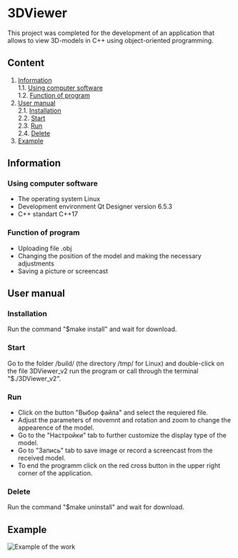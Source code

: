 # 3DViewer

This project was completed for the development of an application that allows to view 3D-models in C++ using object-oriented programming. 

## Content
1. [Information](#info) \
   1.1. [Using computer software](#OS) \
   1.2. [Function of program](#functionOfProgramm) 
2. [User manual](#userManual) \
   2.1. [Installation](#installation) \
   2.2. [Start](#start) \
   2.3. [Run](#run) \
   2.4. [Delete](#delete)
3. [Example](#example)
<div id='info'>

## Information

<div id='OS'>

### Using computer software
- The operating system Linux
- Development environment Qt Designer version 6.5.3 
- C++ standart C++17

<div id='functionOfProgramm'>

### Function of program
- Uploading file .obj
- Changing the position of the model and making the necessary     adjustments
- Saving a picture or screencast

<div id='userManual'>

## User manual

<div id='installation'>

### Installation
Run the command "$make install" and wait for download.

<div id='start'>

### Start
Go to the folder /build/ (the directory /tmp/ for Linux) and double-click on the file 3DViewer_v2 run the program or call through the terminal "$./3DViewer_v2".

<div id='run'>

### Run
- Click on the button "Выбор файла" and select the requiered file.
- Adjust the parameters of movemnt and rotation and zoom to change the appearence of the model.
- Go to the "Настройки" tab to further customize the display type of the model.
- Go to "Запись" tab to save image or record a screencast from the received model.
- To end the programm click on the red cross button in the upper right corner of the application.

<div id='delete'>

### Delete
Run the command "$make uninstall" and wait for download.

<div id='example'>

## Example
![Example of the work](review.gif)